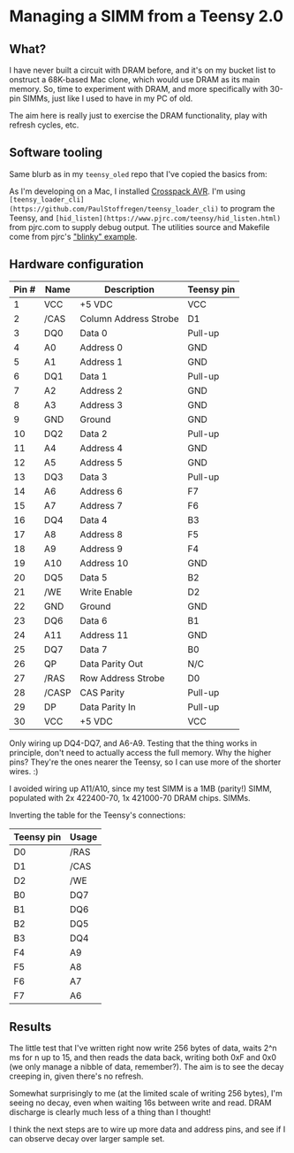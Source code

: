 # Managing a SIMM from a Teensy 2.0

## What?

I have never built a circuit with DRAM before, and it's on my bucket
list to onstruct a 68K-based Mac clone, which would use DRAM as its
main memory. So, time to experiment with DRAM, and more specifically
with 30-pin SIMMs, just like I used to have in my PC of old.

The aim here is really just to exercise the DRAM functionality, play
with refresh cycles, etc.

## Software tooling

Same blurb as in my `teensy_oled` repo that I've copied the basics
from:

As I'm developing on a Mac, I installed [Crosspack
AVR](https://www.obdev.at/products/crosspack/index.html). I'm using
`[teensy_loader_cli](https://github.com/PaulStoffregen/teensy_loader_cli)`
to program the Teensy, and
`[hid_listen](https://www.pjrc.com/teensy/hid_listen.html)` from
pjrc.com to supply debug output. The utilities source and Makefile
come from pjrc's ["blinky"
example](https://www.pjrc.com/teensy/blinky.zip).

## Hardware configuration

| Pin # | Name  | Description           | Teensy pin |
| ----- | ----  | --------------------- | ---------- |
| 1     | VCC   | +5 VDC                | VCC        |
| 2     | /CAS  | Column Address Strobe | D1         |
| 3     | DQ0   | Data 0                | Pull-up    |
| 4     | A0    | Address 0             | GND        |
| 5     | A1    | Address 1             | GND        |
| 6     | DQ1   | Data 1                | Pull-up    |
| 7     | A2    | Address 2             | GND        |
| 8     | A3    | Address 3             | GND        |
| 9     | GND   | Ground                | GND        |
| 10    | DQ2   | Data 2                | Pull-up    |
| 11    | A4    | Address 4             | GND        |
| 12    | A5    | Address 5             | GND        |
| 13    | DQ3   | Data 3                | Pull-up    |
| 14    | A6    | Address 6             | F7         |
| 15    | A7    | Address 7             | F6         |
| 16    | DQ4   | Data 4                | B3         |
| 17    | A8    | Address 8             | F5         |
| 18    | A9    | Address 9             | F4         |
| 19    | A10   | Address 10            | GND        |
| 20    | DQ5   | Data 5                | B2         |
| 21    | /WE   | Write Enable          | D2         |
| 22    | GND   | Ground                | GND        |
| 23    | DQ6   | Data 6                | B1         |
| 24    | A11   | Address 11            | GND        |
| 25    | DQ7   | Data 7                | B0         |
| 26    | QP    | Data Parity Out       | N/C        |
| 27    | /RAS  | Row Address Strobe    | D0         |
| 28    | /CASP | CAS Parity            | Pull-up    |
| 29    | DP    | Data Parity In        | Pull-up    |
| 30    | VCC   | +5 VDC                | VCC        |

Only wiring up DQ4-DQ7, and A6-A9. Testing that the thing works in
principle, don't need to actually access the full memory. Why the
higher pins? They're the ones nearer the Teensy, so I can use more of
the shorter wires. :)

I avoided wiring up A11/A10, since my test SIMM is a 1MB (parity!)
SIMM, populated with 2x 422400-70, 1x 421000-70 DRAM chips. SIMMs.

Inverting the table for the Teensy's connections:

| Teensy pin | Usage |
| ---------- | ----- |
| D0         | /RAS  |
| D1         | /CAS  |
| D2         | /WE   |
| B0         | DQ7   |
| B1         | DQ6   |
| B2         | DQ5   |
| B3         | DQ4   |
| F4         | A9    |
| F5         | A8    |
| F6         | A7    |
| F7         | A6    |

## Results

The little test that I've written right now write 256 bytes of data,
waits 2^n ms for n up to 15, and then reads the data back, writing
both 0xF and 0x0 (we only manage a nibble of data, remember?). The aim
is to see the decay creeping in, given there's no refresh.

Somewhat surprisingly to me (at the limited scale of writing 256
bytes), I'm seeing no decay, even when waiting 16s between write and
read. DRAM discharge is clearly much less of a thing than I thought!

I think the next steps are to wire up more data and address pins, and
see if I can observe decay over larger sample set.
